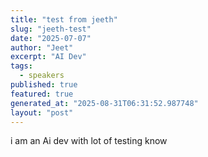 ```yaml
---
title: "test from jeeth"
slug: "jeeth-test"
date: "2025-07-07"
author: "Jeet"
excerpt: "AI Dev"
tags:
  - speakers
published: true
featured: true
generated_at: "2025-08-31T06:31:52.987748"
layout: "post"
---
```


i am an Ai dev with lot of testing know